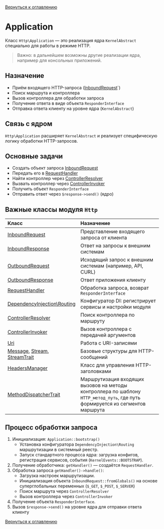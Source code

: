 [Вернуться к оглавлению](../../index.md)
# Application

Класс `Http\Application` — это реализация ядра `KernelAbstract` специально для работы в режиме HTTP.

> Важно: в дальнейшем возможны другие реализации ядра, например для консольных приложений.

## Назначение

- Приём входящего HTTP-запроса ([InboundRequest](./components/http/inbound-request.md)`)
- Поиск маршрута и контроллера
- Вызов контроллера для обработки запроса
- Получение ответа в виде объекта `ResponderInterface`
- Отправка ответа клиенту на уровне ядра (`KernelAbstract`)

## Связь с ядром

`Http\Application` расширяет `KernelAbstract` и реализует специфическую логику обработки HTTP-запросов.


## Основные задачи

- Создать объект запроса [InboundRequest](./components/http/inbound-request.md)
- Передать его в [RequestHandler](./components/http/request-handler.md)
- Найти контроллер через [ControllerResolver](./components/http/controller-resolver.md)
- Вызвать контроллер через [ControllerInvoker](./components/http/controller-invoker.md)
- Получить объект `ResponderInterface`
- Отправить ответ через `$response->send()` (ядро)

## Важные классы модуля `Http`

| Класс | Назначение |
|:------|:-----------|
| [InboundRequest](./inbound-request.md) | Представление входящего запроса от клиента |
| [InboundResponse](./inbound-response.md) | Ответ на запросы к внешним системам |
| [OutboundRequest](./outbound-request.md) | Исходящий запрос к внешним системам (например, API, CURL) |
| [OutboundResponse](./outbound-response.md) | Ответ приложения клиенту |
| [RequestHandler](./request-handler.md) | Обработка запроса, возврат `ResponderInterface` |
| [DependencyInjection\Routing](./routing.md)   | Конфигуратор DI: регистрирует сервисы и настройки модуля |
| [ControllerResolver](./controller-resolver.md) | Поиск контроллера по маршруту |
| [ControllerInvoker](./controller-invoker.md) | Вызов контроллера с передачей аргументов |
| [Uri](./uri.md) | Работа с URI-записями |
| [Message](./message.md), [Stream](./components/http/stream.md), [StreamTrait](./components/http/stream-trait.md) | Базовые структуры для HTTP-сообщений |
[HeadersManager](./headers-manager.md) | Класс для управления HTTP-заголовками
[MethodDispatcherTrait](./method-dispatcher-trait.md) | Маршрутизация входящих вызовов на методы контроллера по шаблону `HTTP_метод_путь`, где путь формируется из сегментов маршрута

## Процесс обработки запроса
1. Инициализация: `Application::bootstrap()`
   - Установка конфигуратора `DependencyInjection\Routing` маршрутизации в системный реестр.
   - Запуск стандартного процесса ядра: загрузка конфигов, регистрация сервисов, события (`KernelEvents::BOOTSTRAP`).
2. Получение обработчика: `getHandler()` — создаётся `RequestHandler`.
3. Обработка запроса `getHandler()->handle()`:
   - Загрузка настроек маршрутизации.
   - Инициализация объекта `InboundRequest::fromGlobals()` на основе суперглобальных переменных (`$_GET`, `$_POST`, `$_SERVER`)
   - Поиск маршрута через `ControllerResolver`
   - Вызов контроллера через `ControllerInvoker`
4. Получение объекта `ResponderInterface`.
5. Вызов `$response->send()` на уровне ядра для отправки ответа клиенту

[Вернуться к оглавлению](../../index.md)